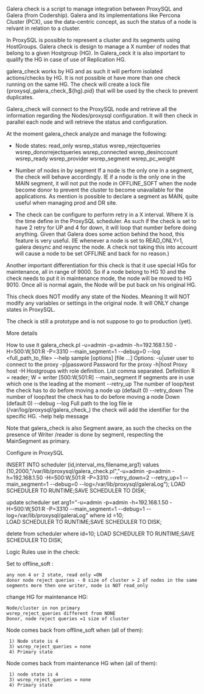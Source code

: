 Galera check is a script to manage integration between ProxySQL and Galera (from Codership).
Galera and its implementations like Percona Cluster (PCX), use the data-centric concept, as such the status of a node is relvant in relation to a cluster.

In ProxySQL is possible to represent a cluster and its segments using HostGroups.
Galera check is design to manage a X number of nodes that belong to a given Hostgroup (HG).
In Galera_ceck it is also important to qualify the HG in case of use of Replication HG.

galera_check works by HG and as such it will perform isolated actions/checks by HG.
It is not possible ot have more than one check running on the same HG.
The check will create a lock file {proxysql_galera_check_${hg}.pid} that will be used by the check to prevent duplicates.

Galera_check will connect to the ProxySQL node and retrieve all the information regarding the Nodes/proxysql configuration.
It will then check in parallel each node and will retrieve the status and configuration.

At the moment galera_check analyze and manage the following:
 - Node states:
    read_only
    wsrep_status
    wsrep_rejectqueries
    wsrep_donorrejectqueries
    wsrep_connected
    wsrep_desinccount
    wsrep_ready
    wsrep_provider
    wsrep_segment
    wsrep_pc_weight

- Number of nodes in by segment
  If a node is the only one in a segment, the check will behave accordingly. 
  IE if a node is the only one in the MAIN segment, it will not put the node in OFFLINE_SOFT when the node become donor to prevent the cluster to become unavailable for the applications.
  As mention is possible to declare a segment as MAIN, quite useful when managing prod and DR site.
  
- The check can be configure to perform retry in a X interval. Where X is the time define in the ProxySQL scheduler.
  As such if the check is set to have 2 retry for UP and 4 for down, it will loop that number before doing anything.
  Given that Galera does some action behind the hood, this feature is very useful.
  (IE whenever a node is set to READ_ONLY=1, galera desync and resync the node. A check not taking this into account will cause a node to be set OFFLINE and back for no reason.)
  
Another important differentiation for this check is that it use special HGs for maintenance, all in range of 9000.
So if a node belong to HG 10 and the check needs to put it in maintenance mode, the node will be moved to HG 9010. 
Once all is normal again, the Node will be put back on his original HG.

This check does NOT modify any state of the Nodes. Meaning It will NOT modify any variables or settings in the original node.
It will ONLY change states in ProxySQL.  
    
The check is still a prototype and is not suppose to go to production (yet).

More details

How to use it
galera_check.pl -u=admin -p=admin -h=192.168.1.50 -H=500:W,501:R -P=3310 --main_segment=1 --debug=0  --log <full_path_to_file> --help
sample [options] [file ...]
 Options:
   -u|user         user to connect to the proxy
   -p|password     Password for the proxy
   -h|host         Proxy host
   -H              Hostgroups with role definition. List comma separated.
		    Definition R = reader; W = writer [500:W,501:R]
   --main_segment  If segments are in use which one is the leading at the moment
   --retry_up      The number of loop/test the check has to do before moving a node up (default 0)
   --retry_down    The number of loop/test the check has to do before moving a node Down (default 0)
   --debug
   --log	  Full path to the log file ie (/var/log/proxysql/galera_check_) the check will add
		    the identifier for the specific HG.
   -help          help message
   

Note that galera_check is also Segment aware, as such the checks on the presence of Writer /reader is done by segment, respecting the MainSegment as primary.


Configure in ProxySQL


INSERT  INTO scheduler (id,interval_ms,filename,arg1) values (10,2000,"/var/lib/proxysql/galera_check.pl","-u=admin -p=admin -h=192.168.1.50 -H=500:W,501:R -P=3310 --retry_down=2 --retry_up=1 --main_segment=1 --debug=0  --log=/var/lib/proxysql/galeraLog");
LOAD SCHEDULER TO RUNTIME;SAVE SCHEDULER TO DISK;
  
update scheduler set arg1="-u=admin -p=admin -h=192.168.1.50 -H=500:W,501:R -P=3310 --main_segment=1 --debug=1  --log=/var/lib/proxysql/galeraLog" where id =10;  
LOAD SCHEDULER TO RUNTIME;SAVE SCHEDULER TO DISK;


delete from scheduler where id=10;
LOAD SCHEDULER TO RUNTIME;SAVE SCHEDULER TO DISK;

Logic Rules use in the check:

Set to offline_soft :
    
    any non 4 or 2 state, read only =ON
    donor node reject queries - 0 size of cluster > 2 of nodes in the same segments more then one writer, node is NOT read_only


change HG for maintenance HG:
    
    Node/cluster in non primary
    wsrep_reject_queries different from NONE
    Donor, node reject queries =1 size of cluster 


Node comes back from offline_soft when (all of them):

     1) Node state is 4
     3) wsrep_reject_queries = none
     4) Primary state


Node comes back from maintenance HG when (all of them):

     1) node state is 4
     3) wsrep_reject_queries = none
     4) Primary state
     
     